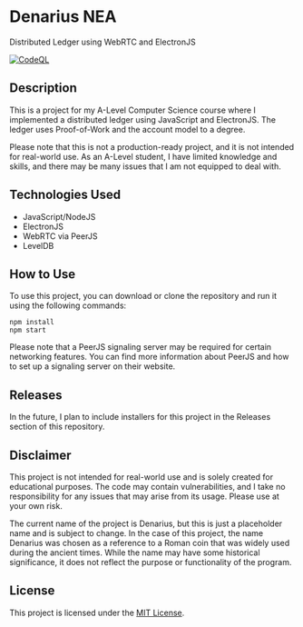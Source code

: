 # Denarius NEA
Distributed Ledger using WebRTC and ElectronJS

[![CodeQL](https://github.com/0x6f6b/Denarius-NEA/actions/workflows/github-code-scanning/codeql/badge.svg)](https://github.com/0x6f6b/Denarius-NEA/actions/workflows/github-code-scanning/codeql)

## Description
This is a project for my A-Level Computer Science course where I implemented a distributed ledger using JavaScript and ElectronJS. The ledger uses Proof-of-Work and the account model to a degree. 

Please note that this is not a production-ready project, and it is not intended for real-world use. As an A-Level student, I have limited knowledge and skills, and there may be many issues that I am not equipped to deal with.

## Technologies Used

- JavaScript/NodeJS
- ElectronJS
- WebRTC via PeerJS
- LevelDB

## How to Use

To use this project, you can download or clone the repository and run it using the following commands:
```
npm install
npm start
```
Please note that a PeerJS signaling server may be required for certain networking features. You can find more information about PeerJS and how to set up a signaling server on their website.

## Releases

In the future, I plan to include installers for this project in the Releases section of this repository.

## Disclaimer

This project is not intended for real-world use and is solely created for educational purposes. The code may contain vulnerabilities, and I take no responsibility for any issues that may arise from its usage. Please use at your own risk.

The current name of the project is Denarius, but this is just a placeholder name and is subject to change. In the case of this project, the name Denarius was chosen as a reference to a Roman coin that was widely used during the ancient times. While the name may have some historical significance, it does not reflect the purpose or functionality of the program.

## License

This project is licensed under the [MIT License](LICENSE).

